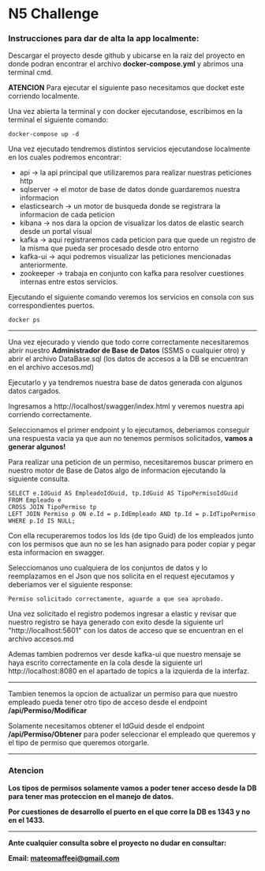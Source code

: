 # N5 Challenge

### Instrucciones para dar de alta la app localmente:

Descargar el proyecto desde github y ubicarse en la raiz del proyecto en donde podran encontrar el archivo **docker-compose.yml** y abrimos una terminal cmd.

**ATENCION**
Para ejecutar el siguiente paso necesitamos que docket este corriendo localmente.

Una vez abierta la terminal y con docker ejecutandose, escribimos en la terminal el siguiente comando:

    docker-compose up -d

Una vez ejecutado tendremos distintos servicios ejecutandose localmente en los cuales podremos encontrar:

- api -> la api principal que utilizaremos para realizar nuestras peticiones http
- sqlserver -> el motor de base de datos donde guardaremos nuestra informacion
- elasticsearch -> un motor de busqueda donde se registrara la informacion de cada peticion
- kibana -> nos dara la opcion de visualizar los datos de elastic search desde un portal visual
- kafka -> aqui registraremos cada peticion para que quede un registro de la misma que pueda ser procesado desde otro entorno
- kafka-ui -> aqui podremos visualizar las peticiones mencionadas anteriormente.
- zookeeper -> trabaja en conjunto con kafka para resolver cuestiones internas entre estos servicios.

Ejecutando el siguiente comando veremos los servicios en consola con sus correspondientes puertos.

    docker ps

---

Una vez ejecurado y viendo que todo corre correctamente necesitaremos abrir nuestro **Administrador de Base de Datos** (SSMS o cualquier otro) y abrir el archivo DataBase.sql (los datos de accesos a la DB se encuentran en el archivo accesos.md)

Ejecutarlo y ya tendremos nuestra base de datos generada con algunos datos cargados.

Ingresamos a http://localhost/swagger/index.html y veremos nuestra api corriendo correctamente.

Seleccionamos el primer endpoint y lo ejecutamos, deberiamos conseguir una respuesta vacia ya que aun no tenemos permisos solicitados, **vamos a generar algunos!**

Para realizar una peticion de un permiso, necesitaremos buscar primero en nuestro motor de Base de Datos algo de informacion ejecutando la siguiente consulta.

    SELECT e.IdGuid AS EmpleadoIdGuid, tp.IdGuid AS TipoPermisoIdGuid
    FROM Empleado e
    CROSS JOIN TipoPermiso tp
    LEFT JOIN Permiso p ON e.Id = p.IdEmpleado AND tp.Id = p.IdTipoPermiso
    WHERE p.Id IS NULL;

Con ella recuperaremos todos los Ids (de tipo Guid) de los empleados junto con los permisos que aun no se les han asignado para poder copiar y pegar esta informacion en swagger.

Selecciomanos uno cualquiera de los conjuntos de datos y lo reemplazamos en el Json que nos solicita en el request ejecutamos y deberiamos ver el siguiente response:

    Permiso solicitado correctamente, aguarde a que sea aprobado.

Una vez solicitado el registro podemos ingresar a elastic y revisar que nuestro registro se haya generado con exito desde la siguiente url "http://localhost:5601" con los datos de acceso que se encuentran en el archivo accesos.md

Ademas tambien podremos ver desde kafka-ui que nuestro mensaje se haya escrito correctamente en la cola desde la siguiente url http://localhost:8080 en el apartado de topics a la izquierda de la interfaz.

---

Tambien tenemos la opcion de actualizar un permiso para que nuestro empleado pueda tener otro tipo de acceso desde el endpoint **/api/Permiso/Modificar**

Solamente necesitamos obtener el IdGuid desde el endpoint **/api/Permiso/Obtener** para poder seleccionar el empleado que queremos y el tipo de permiso que queremos otorgarle.

---

### Atencion

**Los tipos de permisos solamente vamos a poder tener acceso desde la DB para tener mas proteccion en el manejo de datos.**

**Por cuestiones de desarrollo el puerto en el que corre la DB es 1343 y no en el 1433.**

---

**Ante cualquier consulta sobre el proyecto no dudar en consultar:**

**Email: mateomaffeei@gmail.com**